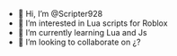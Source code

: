 - 👋 Hi, I’m @Scripter928
- 👀 I’m interested in Lua scripts for Roblox
- 🌱 I’m currently learning Lua and Js
- 💞️ I’m looking to collaborate on ¿?

<!---
Scripter928/Scripter928 is a ✨ special ✨ repository because its `README.md` (this file) appears on your GitHub profile.
You can click the Preview link to take a look at your changes.
--->
